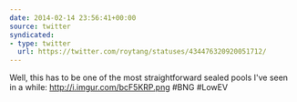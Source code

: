```yaml
---
date: 2014-02-14 23:56:41+00:00
source: twitter
syndicated:
- type: twitter
  url: https://twitter.com/roytang/statuses/434476320920051712/
---
```


Well, this has to be one of the most straightforward sealed pools I've seen in a while: http://i.imgur.com/bcF5KRP.png #BNG #LowEV